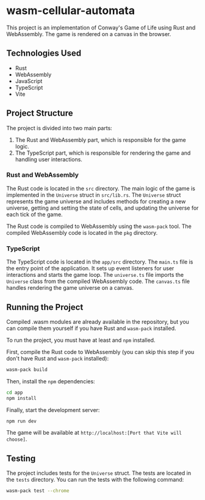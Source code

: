 # wasm-cellular-automata

This project is an implementation of Conway's Game of Life using Rust and WebAssembly. The game is rendered on a canvas in the browser.

## Technologies Used

- Rust
- WebAssembly
- JavaScript
- TypeScript
- Vite

## Project Structure

The project is divided into two main parts:

1. The Rust and WebAssembly part, which is responsible for the game logic.
2. The TypeScript part, which is responsible for rendering the game and handling user interactions.

### Rust and WebAssembly

The Rust code is located in the `src` directory. The main logic of the game is implemented in the `Universe` struct in `src/lib.rs`. The `Universe` struct represents the game universe and includes methods for creating a new universe, getting and setting the state of cells, and updating the universe for each tick of the game.

The Rust code is compiled to WebAssembly using the `wasm-pack` tool. The compiled WebAssembly code is located in the `pkg` directory.

### TypeScript

The TypeScript code is located in the `app/src` directory. The `main.ts` file is the entry point of the application. It sets up event listeners for user interactions and starts the game loop. The `universe.ts` file imports the `Universe` class from the compiled WebAssembly code. The `canvas.ts` file handles rendering the game universe on a canvas.

## Running the Project

Compiled .wasm modules are already available in the repository, but you can compile them yourself if you have Rust and `wasm-pack` installed.

To run the project, you must have at least and `npm` installed.

First, compile the Rust code to WebAssembly (you can skip this step if you don't have Rust and `wasm-pack` installed):

```bash
wasm-pack build
```

Then, install the `npm` dependencies:

```bash
cd app
npm install
```

Finally, start the development server:

```bash
npm run dev
```

The game will be available at `http://localhost:[Port that Vite will choose]`.

## Testing

The project includes tests for the `Universe` struct. The tests are located in the `tests` directory. You can run the tests with the following command:

```bash
wasm-pack test --chrome
```
